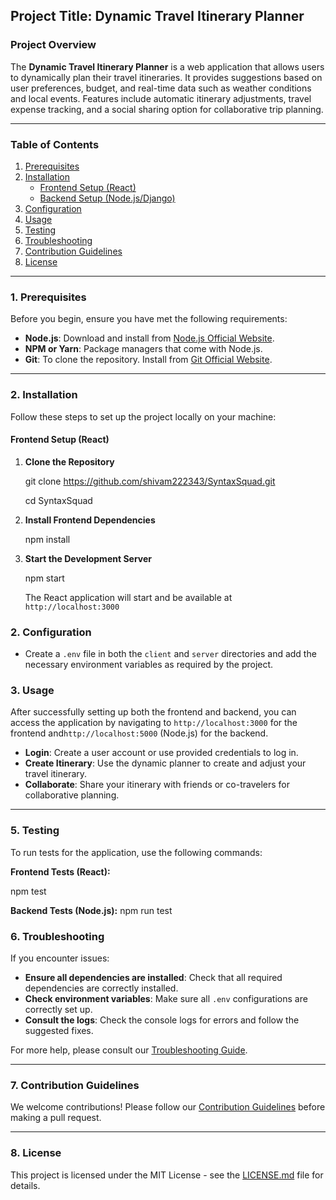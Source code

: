 ## **Project Title: Dynamic Travel Itinerary Planner**

### **Project Overview**

The **Dynamic Travel Itinerary Planner** is a web application that allows users to dynamically plan their travel itineraries. It provides suggestions based on user preferences, budget, and real-time data such as weather conditions and local events. Features include automatic itinerary adjustments, travel expense tracking, and a social sharing option for collaborative trip planning.

---

### **Table of Contents**

1. [Prerequisites](#prerequisites)
2. [Installation](#installation)
   - [Frontend Setup (React)](#frontend-setup-react)
   - [Backend Setup (Node.js/Django)](#backend-setup-nodejsdjango)
3. [Configuration](#configuration)
4. [Usage](#usage)
5. [Testing](#testing)
6. [Troubleshooting](#troubleshooting)
7. [Contribution Guidelines](#contribution-guidelines)
8. [License](#license)

---

### **1. Prerequisites**

Before you begin, ensure you have met the following requirements:

- **Node.js**: Download and install from [Node.js Official Website](https://nodejs.org).
- **NPM or Yarn**: Package managers that come with Node.js.
- **Git**: To clone the repository. Install from [Git Official Website](https://git-scm.com).

---

### **2. Installation**

Follow these steps to set up the project locally on your machine:

#### **Frontend Setup (React)**

1. **Clone the Repository**

   git clone https://github.com/shivam222343/SyntaxSquad.git
   
   cd SyntaxSquad
  

3. **Install Frontend Dependencies**

   npm install


4. **Start the Development Server**

   npm start

   The React application will start and be available at `http://localhost:3000`


### **2. Configuration**

- Create a `.env` file in both the `client` and `server` directories and add the necessary environment variables as required by the project.

### **3. Usage**

After successfully setting up both the frontend and backend, you can access the application by navigating to `http://localhost:3000` for the frontend and`http://localhost:5000` (Node.js) for the backend.

- **Login**: Create a user account or use provided credentials to log in.
- **Create Itinerary**: Use the dynamic planner to create and adjust your travel itinerary.
- **Collaborate**: Share your itinerary with friends or co-travelers for collaborative planning.

---

### **5. Testing**

To run tests for the application, use the following commands:

**Frontend Tests (React):**

npm test

**Backend Tests (Node.js):**
npm run test

### **6. Troubleshooting**

If you encounter issues:

- **Ensure all dependencies are installed**: Check that all required dependencies are correctly installed.
- **Check environment variables**: Make sure all `.env` configurations are correctly set up.
- **Consult the logs**: Check the console logs for errors and follow the suggested fixes.

For more help, please consult our [Troubleshooting Guide](#).

---

### **7. Contribution Guidelines**

We welcome contributions! Please follow our [Contribution Guidelines](#) before making a pull request.

---

### **8. License**

This project is licensed under the MIT License - see the [LICENSE.md](LICENSE.md) file for details.
